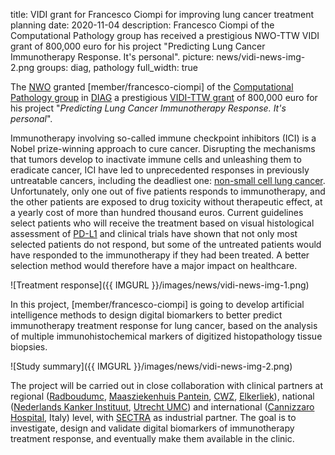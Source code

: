 title: VIDI grant for Francesco Ciompi for improving lung cancer treatment planning
date: 2020-11-04
description: Francesco Ciompi of the Computational Pathology group has received a prestigious NWO-TTW VIDI grant of 800,000 euro for his project "Predicting Lung Cancer Immunotherapy Response. It's personal". 
picture: news/vidi-news-img-2.png
groups: diag, pathology
full_width: true

The [NWO](https://www.nwo.nl/en) granted [member/francesco-ciompi] of the [Computational Pathology group](https://www.computationalpathologygroup.eu/) in [DIAG](https://www.diagnijmegen.nl/) a prestigious [VIDI-TTW grant](https://www.nwo.nl/calls/nwo-talentprogramma-vidi-toegepaste-en-technische-wetenschappen-ttw) of 800,000 euro for his project "<i>Predicting Lung Cancer Immunotherapy Response. It's personal</i>". 

Immunotherapy involving so-called immune checkpoint inhibitors (ICI) is a Nobel prize-winning approach to cure cancer. Disrupting the mechanisms that tumors develop to inactivate immune cells and unleashing them to eradicate cancer, ICI have led to unprecedented responses in previously untreatable cancers, including the deadliest one: [non-small cell lung cancer](https://www.cancerresearch.org/immunotherapy/cancer-types/lung-cancer). Unfortunately, only one out of five patients responds to immunotherapy, and the other patients are exposed to drug toxicity without therapeutic effect, at a yearly cost of more than hundred thousand euros. Current guidelines select patients who will receive the treatment based on visual histological assessment of [PD-L1](https://en.wikipedia.org/wiki/PD-L1) and clinical trials have shown that not only most selected patients do not respond, but some of the untreated patients would have responded to the immunotherapy if they had been treated. A better selection method would therefore have a major impact on healthcare.

![Treatment response]({{ IMGURL }}/images/news/vidi-news-img-1.png)

In this project, [member/francesco-ciompi] is going to develop artificial intelligence methods to design digital biomarkers to better predict immunotherapy treatment response for lung cancer, based on the analysis of multiple immunohistochemical markers of digitized histopathology tissue biopsies. 

![Study summary]({{ IMGURL }}/images/news/vidi-news-img-2.png)

The project will be carried out in close collaboration with clinical partners at regional ([Radboudumc](https://www.radboudumc.nl/patientenzorg), [Maasziekenhuis Pantein](https://www.maasziekenhuispantein.nl/), [CWZ](https://www.cwz.nl/), [Elkerliek](https://www.elkerliek.nl/Elkerliek)), national ([Nederlands Kanker Instituut](https://www.nki.nl/), [Utrecht UMC](https://www.umcutrecht.nl/nl)) and international ([Cannizzaro Hospital](https://www.aocannizzaro.it/utente/reparti-e-servizi/anatomia-patologica/), Italy) level, with [SECTRA](https://medical.sectra.com/product/sectra-digital-pathology-solution/) as industrial partner. The goal is to investigate, design and validate digital biomarkers of immunotherapy treatment response, and eventually make them available in the clinic.
